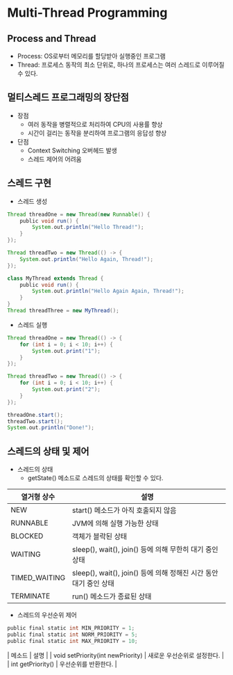 # Multi-Thread Programming
## Process and Thread
* Process: OS로부터 메모리를 할당받아 실행중인 프로그램
* Thread: 프로세스 동작의 최소 단위로, 하나의 프로세스는 여러 스레드로 이루어질 수 있다.
## 멀티스레드 프로그래밍의 장단점
* 장점 
  * 여러 동작을 병렬적으로 처리하여 CPU의 사용률 향상
  * 시간이 걸리는 동작을 분리하여 프로그램의 응답성 향상
* 단점
  * Context Switching 오버헤드 발생
  * 스레드 제어의 어려움
  
## 스레드 구현
* 스레드 생성
```groovy
Thread threadOne = new Thread(new Runnable() {
    public void run() {
        System.out.println("Hello Thread!");
    }
});

Thread threadTwo = new Thread(() -> {
    System.out.println("Hello Again, Thread!");
});

class MyThread extends Thread {
    public void run() {
        System.out.println("Hello Again Again, Thread!");
    }
}
Thread threadThree = new MyThread();
```
* 스레드 실행
```groovy
Thread threadOne = new Thread(() -> {
    for (int i = 0; i < 10; i++) {
        System.out.print("1");
    }
});

Thread threadTwo = new Thread(() -> {
    for (int i = 0; i < 10; i++) {
        System.out.print("2");
    }
});

threadOne.start();
threadTwo.start();
System.out.println("Done!");
```

## 스레드의 상태 및 제어
* 스레드의 상태 
  * getState() 메소드로 스레드의 상태를 확인할 수 있다.

| 열거형 상수 | 설명 |
| --------- | --- |
| NEW |	start() 메소드가 아직 호출되지 않음 |
| RUNNABLE | JVM에 의해 실행 가능한 상태 |
| BLOCKED |	객체가 블락된 상태 |
| WAITING |	sleep(), wait(), join() 등에 의해 무한히 대기 중인 상태 |
| TIMED_WAITING | sleep(), wait(), join() 등에 의해 정해진 시간 동안 대기 중인 상태 |
| TERMINATE | run() 메소드가 종료된 상태 |

* 스레드의 우선순위 제어

```groovy
public final static int MIN_PRIORITY = 1;
public final static int NORM_PRIORITY = 5;
public final static int MAX_PRIORITY = 10;
```

| 메소드 | 설명 |
| void setPriority(int newPriority) | 새로운 우선순위로 설정한다. |
| int getPriority() | 우선순위를 반환한다. | 


